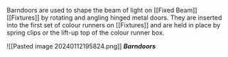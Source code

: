 Barndoors are used to shape the beam of light on [[Fixed Beam]] [[Fixtures]] by rotating and angling hinged metal doors. They are inserted into the first set of colour runners on [[Fixtures]] and are held in place by spring clips or the lift-up top of the colour runner box. 

![[Pasted image 20240112195824.png]]
***Barndoors***
